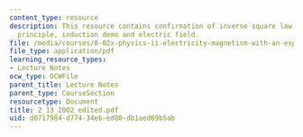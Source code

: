 ```yaml
---
content_type: resource
description: This resource contains confirmation of inverse square law, superposition
  principle, induction demo and electric field.
file: /media/courses/8-02x-physics-ii-electricity-magnetism-with-an-experimental-focus-spring-2005/d0717984d77434e6ed80db1aed69b5ab_2_13_2002_edited.pdf
file_type: application/pdf
learning_resource_types:
- Lecture Notes
ocw_type: OCWFile
parent_title: Lecture Notes
parent_type: CourseSection
resourcetype: Document
title: 2_13_2002_edited.pdf
uid: d0717984-d774-34e6-ed80-db1aed69b5ab
---
```

